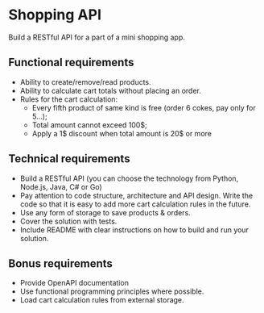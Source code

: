 # Shopping API

Build a RESTful API for a part of a mini shopping app.

## Functional requirements

- Ability to create/remove/read products.
- Ability to calculate cart totals without placing an order.
- Rules for the cart calculation:
  - Every fifth product of same kind is free (order 6 cokes, pay only for 5...);
  - Total amount cannot exceed 100$;
  - Apply a 1$ discount when total amount is 20$ or more

## Technical requirements

- Build a RESTful API (you can choose the technology from Python, Node.js, Java, C# or Go)
- Pay attention to code structure, architecture and API design. Write the code so that it is easy to add more cart calculation rules in the future.
- Use any form of storage to save products & orders.
- Cover the solution with tests.
- Include README with clear instructions on how to build and run your solution.

## Bonus requirements

- Provide OpenAPI documentation
- Use functional programming principles where possible.
- Load cart calculation rules from external storage.
